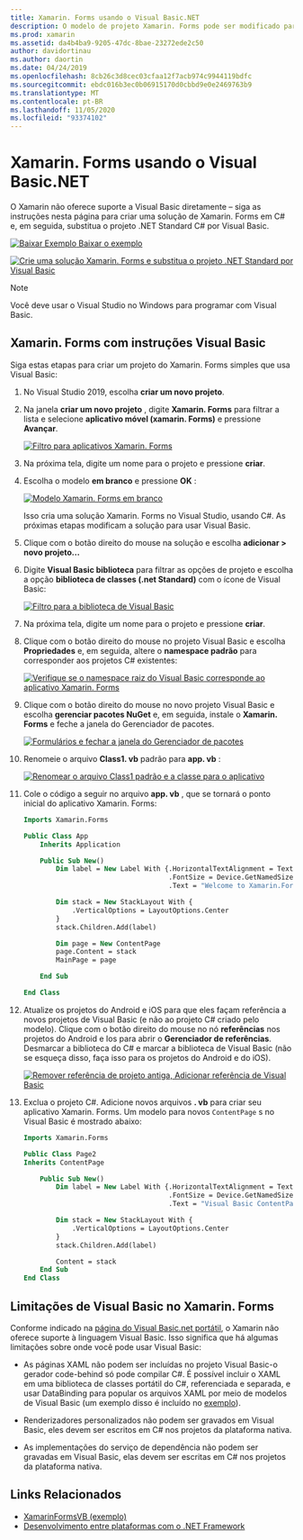 ```yaml
---
title: Xamarin. Forms usando o Visual Basic.NET
description: O modelo de projeto Xamarin. Forms pode ser modificado para usar Visual Basic para o assembly principal, permitindo efetivamente que você crie aplicativos móveis de plataforma cruzada usando o VB.NET.
ms.prod: xamarin
ms.assetid: da4b4ba9-9205-47dc-8bae-23272ede2c50
author: davidortinau
ms.author: daortin
ms.date: 04/24/2019
ms.openlocfilehash: 8cb26c3d8cec03cfaa12f7acb974c9944119bdfc
ms.sourcegitcommit: ebdc016b3ec0b06915170d0cbbd9e0e2469763b9
ms.translationtype: MT
ms.contentlocale: pt-BR
ms.lasthandoff: 11/05/2020
ms.locfileid: "93374102"
---
```

# <a name="xamarinforms-using-visual-basicnet"></a>Xamarin. Forms usando o Visual Basic.NET

O Xamarin não oferece suporte a Visual Basic diretamente – siga as instruções nesta página para criar uma solução de Xamarin. Forms em C# e, em seguida, substitua o projeto .NET Standard C# por Visual Basic.

[![Baixar Exemplo](~/media/shared/download.png) Baixar o exemplo](/samples/xamarin/mobile-samples/visualbasic-xamarinformsvb/)

[![Crie uma solução Xamarin. Forms e substitua o projeto .NET Standard por Visual Basic](xamarin-forms-images/hero-sml.png)](xamarin-forms-images/hero.png#lightbox)

> [!NOTE]
> Você deve usar o Visual Studio no Windows para programar com Visual Basic.

## <a name="xamarinforms-with-visual-basic-walkthrough"></a>Xamarin. Forms com instruções Visual Basic

Siga estas etapas para criar um projeto do Xamarin. Forms simples que usa Visual Basic:

1. No Visual Studio 2019, escolha **criar um novo projeto**.

2. Na janela **criar um novo projeto** , digite **Xamarin. Forms** para filtrar a lista e selecione **aplicativo móvel (xamarin. Forms)** e pressione **Avançar**.

    [![Filtro para aplicativos Xamarin. Forms](xamarin-forms-images/02-sml.png)](xamarin-forms-images/02.png#lightbox)

3. Na próxima tela, digite um nome para o projeto e pressione **criar**.

4. Escolha o modelo **em branco** e pressione **OK** :

    [![Modelo Xamarin. Forms em branco](xamarin-forms-images/04-sml.png)](xamarin-forms-images/04.png#lightbox)

    Isso cria uma solução Xamarin. Forms no Visual Studio, usando C#. As próximas etapas modificam a solução para usar Visual Basic.

5. Clique com o botão direito do mouse na solução e escolha **adicionar > novo projeto...**

6. Digite **Visual Basic biblioteca** para filtrar as opções de projeto e escolha a opção **biblioteca de classes (.net Standard)** com o ícone de Visual Basic:

    [![Filtro para a biblioteca de Visual Basic](xamarin-forms-images/06-sml.png)](xamarin-forms-images/06.png#lightbox)

7. Na próxima tela, digite um nome para o projeto e pressione **criar**.

8. Clique com o botão direito do mouse no projeto Visual Basic e escolha **Propriedades** e, em seguida, altere o **namespace padrão** para corresponder aos projetos C# existentes:

    [![Verifique se o namespace raiz do Visual Basic corresponde ao aplicativo Xamarin. Forms](xamarin-forms-images/07a-sml.png)](xamarin-forms-images/07a.png#lightbox)

9. Clique com o botão direito do mouse no novo projeto Visual Basic e escolha **gerenciar pacotes NuGet** e, em seguida, instale o **Xamarin. Forms** e feche a janela do Gerenciador de pacotes.

    [![Formulários e fechar a janela do Gerenciador de pacotes](xamarin-forms-images/07b-sml.png)](xamarin-forms-images/07b.png#lightbox)

10. Renomeie o arquivo **Class1. vb** padrão para **app. vb** :

    [![Renomear o arquivo Class1 padrão e a classe para o aplicativo](xamarin-forms-images/08.png)](xamarin-forms-images/08.png#lightbox)

11. Cole o código a seguir no arquivo **app. vb** , que se tornará o ponto inicial do aplicativo Xamarin. Forms:

    ```vb
    Imports Xamarin.Forms

    Public Class App
        Inherits Application

        Public Sub New()
            Dim label = New Label With {.HorizontalTextAlignment = TextAlignment.Center,
                                        .FontSize = Device.GetNamedSize(NamedSize.Medium, GetType(Label)),
                                        .Text = "Welcome to Xamarin.Forms with Visual Basic.NET"}

            Dim stack = New StackLayout With {
                .VerticalOptions = LayoutOptions.Center
            }
            stack.Children.Add(label)

            Dim page = New ContentPage
            page.Content = stack
            MainPage = page

        End Sub

    End Class
    ```

12. Atualize os projetos do Android e iOS para que eles façam referência a novos projetos de Visual Basic (e não ao projeto C# criado pelo modelo).
Clique com o botão direito do mouse no nó **referências** nos projetos do Android e Ios para abrir o **Gerenciador de referências**. Desmarcar a biblioteca do C# e marcar a biblioteca de Visual Basic (não se esqueça disso, faça isso para os projetos do Android e do iOS).

    [![Remover referência de projeto antiga, Adicionar referência de Visual Basic](xamarin-forms-images/10-sml.png)](xamarin-forms-images/10.png#lightbox)

13. Exclua o projeto C#. Adicione novos arquivos **. vb** para criar seu aplicativo Xamarin. Forms. Um modelo para novos `ContentPage` s no Visual Basic é mostrado abaixo:

    ```vb
    Imports Xamarin.Forms

    Public Class Page2
    Inherits ContentPage

        Public Sub New()
            Dim label = New Label With {.HorizontalTextAlignment = TextAlignment.Center,
                                        .FontSize = Device.GetNamedSize(NamedSize.Medium, GetType(Label)),
                                        .Text = "Visual Basic ContentPage"}

            Dim stack = New StackLayout With {
                .VerticalOptions = LayoutOptions.Center
            }
            stack.Children.Add(label)

            Content = stack
        End Sub
    End Class
    ```

## <a name="limitations-of-visual-basic-in-xamarinforms"></a>Limitações de Visual Basic no Xamarin. Forms

Conforme indicado na [página do Visual Basic.net portátil](~/cross-platform/platform/visual-basic/index.md), o Xamarin não oferece suporte à linguagem Visual Basic. Isso significa que há algumas limitações sobre onde você pode usar Visual Basic:

- As páginas XAML não podem ser incluídas no projeto Visual Basic-o gerador code-behind só pode compilar C#. É possível incluir o XAML em uma biblioteca de classes portátil do C#, referenciada e separada, e usar DataBinding para popular os arquivos XAML por meio de modelos de Visual Basic (um exemplo disso é incluído no [exemplo](https://github.com/xamarin/mobile-samples/tree/master/VisualBasic/XamarinFormsVB)).

- Renderizadores personalizados não podem ser gravados em Visual Basic, eles devem ser escritos em C# nos projetos da plataforma nativa.

- As implementações do serviço de dependência não podem ser gravadas em Visual Basic, elas devem ser escritas em C# nos projetos da plataforma nativa.

## <a name="related-links"></a>Links Relacionados

- [XamarinFormsVB (exemplo)](/samples/xamarin/mobile-samples/visualbasic-xamarinformsvb/)
- [Desenvolvimento entre plataformas com o .NET Framework](/dotnet/standard/cross-platform/)